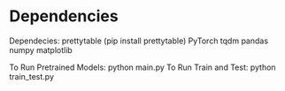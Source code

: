# Dependencies 
Dependecies:
prettytable (pip install prettytable)
PyTorch
tqdm
pandas
numpy
matplotlib

To Run Pretrained Models:
python main.py
To Run Train and Test:
python train_test.py

